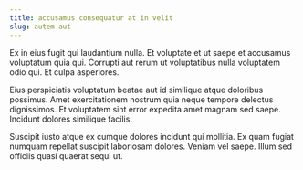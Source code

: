 ```yaml
---
title: accusamus consequatur at in velit
slug: autem aut
---
```


Ex in eius fugit qui laudantium nulla. Et voluptate et ut saepe et accusamus voluptatum quia qui. Corrupti aut rerum ut voluptatibus nulla voluptatem odio qui. Et culpa asperiores.

Eius perspiciatis voluptatum beatae aut id similique atque doloribus possimus. Amet exercitationem nostrum quia neque tempore delectus dignissimos. Et voluptatem sint error expedita amet magnam sed saepe. Incidunt dolores similique facilis.

Suscipit iusto atque ex cumque dolores incidunt qui mollitia. Ex quam fugiat numquam repellat suscipit laboriosam dolores. Veniam vel saepe. Illum sed officiis quasi quaerat sequi ut.
